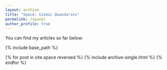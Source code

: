 ```yaml
---
layout: archive
title: "Space: Cosmic Quandaries"
permalink: /space/
author_profile: true
---
```


You can find my articles so far below:

{% include base_path %}

{% for post in site.space reversed %}
  {% include archive-single.html %}
{% endfor %}

